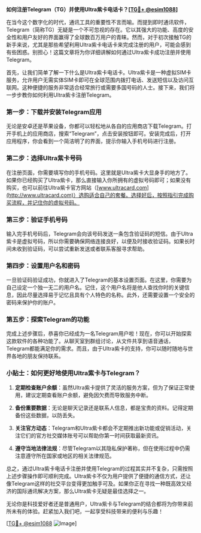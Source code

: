 **如何注册Telegram（TG）并使用Ultra紫卡电话卡？[[TG💪+ @esim1088](https://t.me/s/esim1088)]**

在当今这个数字化的时代，通讯工具的重要性不言而喻。而提到即时通讯软件，Telegram（简称TG）无疑是一个不可忽视的存在。它以其强大的功能、高度的安全性和用户友好的界面赢得了全球数百万用户的青睐。然而，对于初次接触TG的新手来说，尤其是那些希望利用Ultra紫卡电话卡来完成注册的用户，可能会感到有些困惑。别担心！这篇文章将为你详细讲解如何通过Ultra紫卡成功注册并使用Telegram。

首先，让我们简单了解一下什么是Ultra紫卡电话卡。Ultra紫卡是一种虚拟SIM卡服务，允许用户无需实体SIM卡即可在全球范围内拨打电话、发送短信以及访问互联网。这种便捷的服务非常适合经常旅行或需要多国号码的人士。接下来，我们将一步步教你如何利用Ultra紫卡注册Telegram。

### 第一步：下载并安装Telegram应用

无论是安卓还是苹果设备，你都可以轻松地从各自的应用商店下载Telegram。打开手机上的应用商店，搜索“Telegram”，点击安装按钮即可。安装完成后，打开应用程序，你会看到一个简洁明了的界面，提示你输入手机号码进行注册。

### 第二步：选择Ultra紫卡号码

在注册页面，你需要填写你的手机号码。这里就是Ultra紫卡大显身手的地方了。如果你已经购买了Ultra紫卡，那么直接输入你所拥有的虚拟号码即可；如果没有购买，也可以前往Ultra紫卡官方网站（[www.ultracard.com](http://www.ultracard.com)）选购适合自己的套餐。选择好后，按照指引完成购买流程，并记住你的虚拟号码。

### 第三步：验证手机号码

输入完手机号码后，Telegram会向该号码发送一条包含验证码的短信。由于Ultra紫卡是虚拟号码，所以你需要确保网络连接良好，以便及时接收验证码。如果长时间未收到验证码，可以尝试重新发送或者联系客服寻求帮助。

### 第四步：设置用户名和密码

一旦验证码验证成功，你就进入了Telegram的基本设置页面。在这里，你需要为自己设定一个独一无二的用户名。记住，这个用户名将是他人查找你时的关键信息，因此尽量选择易于记忆且具有个人特色的名称。此外，还需要设置一个安全的密码来保护你的账户。

### 第五步：探索Telegram的功能

完成上述步骤后，恭喜你已经成为一名Telegram用户啦！现在，你可以开始探索这款软件的各种功能了。从聊天室到群组讨论，从文件共享到语音通话，Telegram都能满足你的需求。而且，由于Ultra紫卡的支持，你可以随时随地与世界各地的朋友保持联系。

### 小贴士：如何更好地使用Ultra紫卡与Telegram？

1. **定期检查账户余额**：虽然Ultra紫卡提供了灵活的服务方案，但为了保证正常使用，建议定期查看账户余额，避免因欠费而导致服务中断。
   
2. **备份重要数据**：无论是聊天记录还是联系人信息，都是宝贵的资料。记得定期备份这些数据，以防丢失。

3. **关注官方动态**：Telegram和Ultra紫卡都会不定期推出新功能或促销活动，关注它们的官方社交媒体账号可以帮助你第一时间获取最新资讯。

4. **遵守当地法律法规**：尽管Telegram以其隐私保护著称，但在使用过程中仍需注意遵守所在国家或地区的相关法律规范。

总之，通过Ultra紫卡电话卡注册并使用Telegram的过程其实并不复杂，只需按照上述步骤操作即可顺利完成。Ultra紫卡不仅为用户提供了便捷的通信方式，还让像Telegram这样的社交平台变得更加触手可及。如果你正在寻找一种既高效又经济的国际通讯解决方案，那么Ultra紫卡无疑是最佳选择之一。

无论你是科技爱好者还是普通用户，Ultra紫卡与Telegram的结合都将为你带来前所未有的体验。赶紧加入我们吧，一起享受科技带来的便利与乐趣！

[[TG💪+ @esim1088](https://t.me/s/esim1088) ![Image](https://i.postimg.cc/4NQfJmqS/Snipaste-2025-05-13-00-14-12.png)]